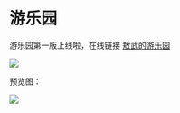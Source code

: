 # 游乐园

游乐园第一版上线啦，在线链接 [敖武的游乐园](https://playground.fudongdong.com/)

![](https://fudongdong-statics.oss-cn-beijing.aliyuncs.com/images/20220320/edcd158bc489438e8c37dc430de6083e.png?x-oss-process=image/resize,w_800/quality,q_80)

预览图：

![](https://z.wiki/autoupload/2022-05-02/88ed1478031a4ae9894289b25534e7d1.image.png)




